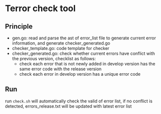 # Terror check tool

## Principle

* gen.go: read and parse the ast of error_list file to generate current error information, and generate checker_generated.go
* checker_template.go: code template for checker
* checker_generated.go: check whether current errors have conflict with the previous version, checklist as follows:
  - check each error that is not newly added in develop version has the same error code with the release version
  - check each error in develop version has a unique error code

## Run

run `check.sh` will automatically check the valid of error list, if no conflict is detected, errors_release.txt will be updated with latest error list
